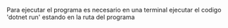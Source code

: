 Para ejecutar el programa es necesario en una terminal ejecutar el codigo 'dotnet run' estando en la ruta del programa
